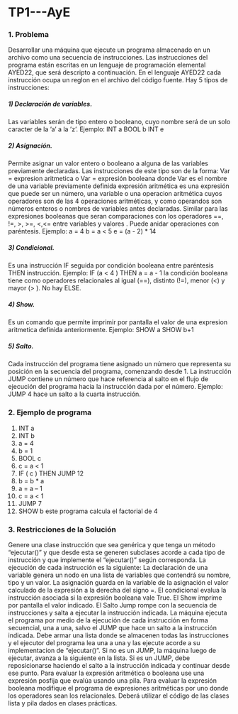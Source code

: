 # TP1---AyE
### 1. Problema
Desarrollar una máquina que ejecute un programa almacenado en un archivo como una secuencia
de instrucciones. Las instrucciones del programa están escritas en un lenguaje de programación
elemental AYED22, que será descripto a continuación. En el lenguaje AYED22 cada instrucción
ocupa un reglon en el archivo del código fuente. Hay 5 tipos de instrucciones:
##### 1) Declaración de variables.
Las variables serán de tipo entero o booleano, cuyo nombre será de un solo caracter de la ’a’ a la
’z’. Ejemplo:
INT a
BOOL b
INT e
##### 2) Asignación.
Permite asignar un valor entero o booleano a alguna de las variables previamente declaradas. Las
instrucciones de este tipo son de la forma:
Var = expresion aritmetica
o
Var = expresión booleana
donde Var es el nombre de una variable previamente definida expresión aritmética es una expresión
que puede ser un número, una variable o una operacion aritmética cuyos operadores son de las 4
operaciones aritméticas, y como operandos son números enteros o nombres de variables antes
declaradas. Similar para las expresiones booleanas que seran comparaciones con los operadores
==, !=, >, >=, <,<= entre variables y valores . Puede anidar operaciones con paréntesis.
Ejemplo:
a = 4
b = a < 5
e = (a - 2) * 14
##### 3) Condicional.
Es una instrucción IF seguida por condición booleana entre paréntesis THEN instrucción.
Ejemplo: IF (a < 4 ) THEN a = a - 1
la condición booleana tiene como operadores relacionales al igual (==), distinto (!=), menor (<) y
mayor (> ). No hay ELSE.
##### 4) Show.
Es un comando que permite imprimir por pantalla el valor de una expresion aritmetica definida
anteriormente.
Ejemplo:
SHOW a
SHOW b+1
##### 5) Salto.
Cada instrucción del programa tiene asignado un número que representa su posición en la secuencia
del programa, comenzando desde 1. La instrucción JUMP contiene un número que hace referencia
al salto en el flujo de ejecución del programa hacia la instrucción dada por el número. Ejemplo:
JUMP 4
hace un salto a la cuarta instrucción.
### 2. Ejemplo de programa
1. INT a
2. INT b
3. a = 4
4. b = 1
5. BOOL c
6. c = a < 1
7. IF ( c ) THEN JUMP 12
8. b = b * a
9. a = a – 1
10. c = a < 1
11. JUMP 7
12. SHOW b
este programa calcula el factorial de 4
### 3. Restricciones de la Solución
Genere una clase instrucción que sea genérica y que tenga un método “ejecutar()” y que desde esta
se generen subclases acorde a cada tipo de instrucción y que implemente el “ejecutar()” según
corresponda.
La ejecución de cada instrucción es la siguiente:
La declaración de una variable genera un nodo en una lista de variables que contendrá su nombre,
tipo y un valor.
La asignación guarda en la variable de la asignación el valor calculado de la expresión a la derecha
del signo =.
El condicional evalua la instrucción asociada si la expresión booleana vale True.
El Show imprime por pantalla el valor indicado.
El Salto Jump rompe con la secuencia de instrucciones y salta a ejecutar la instrucción indicada.
La máquina ejecuta el programa por medio de la ejecución de cada instrucción en forma secuencial,
una a una, salvo el JUMP que hace un salto a la instrucción indicada.
Debe armar una lista donde se almacenen todas las instrucciones y el ejecutor del programa lea una
a una y las ejecute acorde a su implementacion de “ejecutar()”.
Si no es un JUMP, la máquina luego de ejecutar, avanza a la siguiente en la lista.
Si es un JUMP, debe reposicionarse haciendo el salto a la instrucción indicada y continuar desde ese
punto. Para evaluar la expresión aritmética o booleana use una expresión posfija que evalúa usando
una pila.
Para evaluar la expresión booleana modifique el programa de expresiones aritméticas por uno
donde los operadores sean los relacionales. Deberá utilizar el código de las clases lista y pila dados
en clases prácticas.
